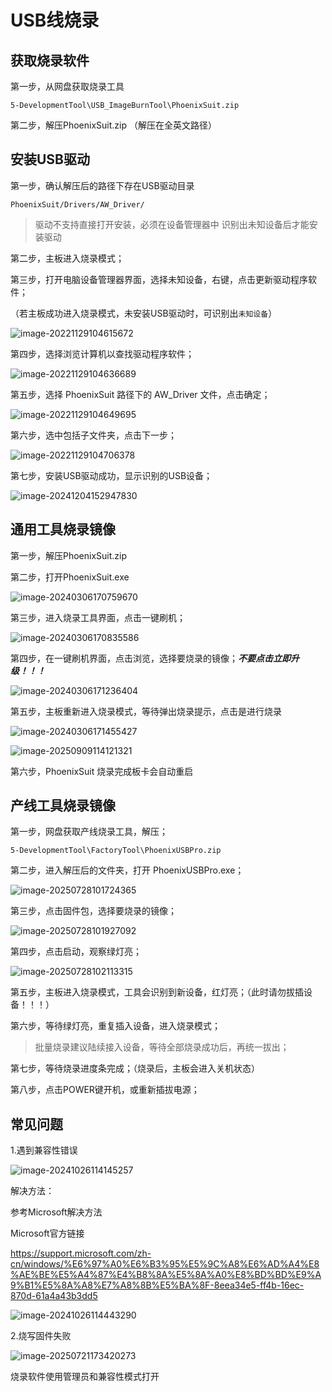 # USB线烧录



## 获取烧录软件

第一步，从网盘获取烧录工具

``` 
5-DevelopmentTool\USB_ImageBurnTool\PhoenixSuit.zip
```

第二步，解压PhoenixSuit.zip （解压在全英文路径）



## 安装USB驱动

第一步，确认解压后的路径下存在USB驱动目录

```
PhoenixSuit/Drivers/AW_Driver/
```

> 驱动不支持直接打开安装，必须在设备管理器中 识别出未知设备后才能安装驱动

第二步，主板进入烧录模式；

第三步，打开电脑设备管理器界面，选择未知设备，右键，点击更新驱动程序软件；

（若主板成功进入烧录模式，未安装USB驱动时，可识别出`未知设备`）

![image-20221129104615672](http://tanzhtanzh.oss-cn-shenzhen.aliyuncs.com/img/image-20221129104615672.png)

第四步，选择浏览计算机以查找驱动程序软件；

![image-20221129104636689](http://tanzhtanzh.oss-cn-shenzhen.aliyuncs.com/img/image-20221129104636689.png)

第五步，选择 PhoenixSuit 路径下的 AW_Driver 文件，点击确定；

![image-20221129104649695](http://tanzhtanzh.oss-cn-shenzhen.aliyuncs.com/img/image-20221129104649695.png)

第六步，选中包括子文件夹，点击下一步；

![image-20221129104706378](http://tanzhtanzh.oss-cn-shenzhen.aliyuncs.com/img/image-20221129104706378.png)

第七步，安装USB驱动成功，显示识别的USB设备；

![image-20241204152947830](http://tanzhtanzh.oss-cn-shenzhen.aliyuncs.com/img/image-20241204152947830.png)





## 通用工具烧录镜像

第一步，解压PhoenixSuit.zip

第二步，打开PhoenixSuit.exe

![image-20240306170759670](http://tanzhtanzh.oss-cn-shenzhen.aliyuncs.com/img/image-20240306170759670.png)

第三步，进入烧录工具界面，点击一键刷机；

![image-20240306170835586](http://tanzhtanzh.oss-cn-shenzhen.aliyuncs.com/img/image-20240306170835586.png)



第四步，在一键刷机界面，点击浏览，选择要烧录的镜像；***不要点击立即升级！！！***

![image-20240306171236404](http://tanzhtanzh.oss-cn-shenzhen.aliyuncs.com/img/image-20240306171236404.png)

第五步，主板重新进入烧录模式，等待弹出烧录提示，点击是进行烧录

![image-20240306171455427](http://tanzhtanzh.oss-cn-shenzhen.aliyuncs.com/img/image-20240306171455427.png)

![image-20250909114121321](http://tanzhtanzh.oss-cn-shenzhen.aliyuncs.com/img/image-20250909114121321.png)

第六步，PhoenixSuit 烧录完成板卡会自动重启



## 产线工具烧录镜像

第一步，网盘获取产线烧录工具，解压；

```
5-DevelopmentTool\FactoryTool\PhoenixUSBPro.zip
```

第二步，进入解压后的文件夹，打开 PhoenixUSBPro.exe；

![image-20250728101724365](http://tanzhtanzh.oss-cn-shenzhen.aliyuncs.com/img/image-20250728101724365.png)

第三步，点击固件包，选择要烧录的镜像；

![image-20250728101927092](http://tanzhtanzh.oss-cn-shenzhen.aliyuncs.com/img/image-20250728101927092.png)

第四步，点击启动，观察绿灯亮；

![image-20250728102113315](http://tanzhtanzh.oss-cn-shenzhen.aliyuncs.com/img/image-20250728102113315.png)

第五步，主板进入烧录模式，工具会识别到新设备，红灯亮；（此时请勿拔插设备！！！）

第六步，等待绿灯亮，重复插入设备，进入烧录模式；

> 批量烧录建议陆续接入设备，等待全部烧录成功后，再统一拔出；

第七步，等待烧录进度条完成；（烧录后，主板会进入关机状态）

第八步，点击POWER键开机，或重新插拔电源；



## 常见问题

1.遇到兼容性错误

![image-20241026114145257](http://tanzhtanzh.oss-cn-shenzhen.aliyuncs.com/img/image-20241026114145257.png)

解决方法：

参考Microsoft解决方法

Microsoft官方链接

https://support.microsoft.com/zh-cn/windows/%E6%97%A0%E6%B3%95%E5%9C%A8%E6%AD%A4%E8%AE%BE%E5%A4%87%E4%B8%8A%E5%8A%A0%E8%BD%BD%E9%A9%B1%E5%8A%A8%E7%A8%8B%E5%BA%8F-8eea34e5-ff4b-16ec-870d-61a4a43b3dd5

![image-20241026114443290](http://tanzhtanzh.oss-cn-shenzhen.aliyuncs.com/img/image-20241026114443290.png)

2.烧写固件失败


![image-20250721173420273](http://tanzhtanzh.oss-cn-shenzhen.aliyuncs.com/img/image-20250721173420273.png)

烧录软件使用管理员和兼容性模式打开